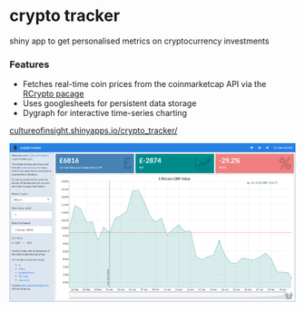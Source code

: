 # crypto tracker

shiny app to get personalised metrics on cryptocurrency investments

### Features

- Fetches real-time coin prices from the coinmarketcap API via the [RCrypto pacage](https://cran.r-project.org/web/packages/RCrypto/index.html)
- Uses googlesheets for persistent data storage
- Dygraph for interactive time-series charting

[cultureofinsight.shinyapps.io/crypto_tracker/](https://cultureofinsight.shinyapps.io/crypto_tracker/)

![](screengrab.png)

